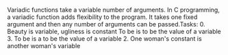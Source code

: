 Variadic functions take a variable number of arguments. In C programming, a variadic function adds flexibility to the program. It takes one fixed argument and then any number of arguments can be passed.Tasks:
0. Beauty is variable, ugliness is constant
To be is to be the value of a variable
3. To be is a to be the value of a variable
2. One woman's constant is another woman's variable

